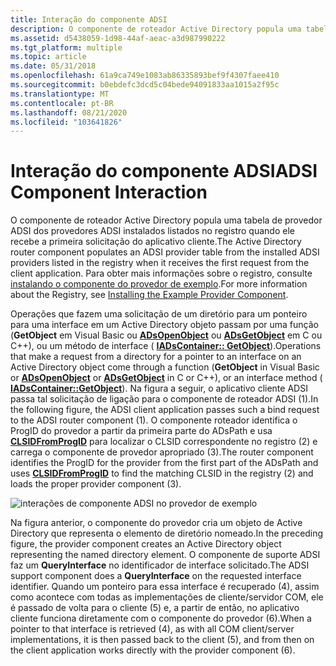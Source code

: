 ```yaml
---
title: Interação do componente ADSI
description: O componente de roteador Active Directory popula uma tabela de provedor ADSI dos provedores ADSI instalados listados no registro quando ele recebe a primeira solicitação do aplicativo cliente.
ms.assetid: d5438059-1d98-44af-aeac-a3d987990222
ms.tgt_platform: multiple
ms.topic: article
ms.date: 05/31/2018
ms.openlocfilehash: 61a9ca749e1083ab86335893bef9f4307faee410
ms.sourcegitcommit: b0ebdefc3dcd5c04bede94091833aa1015a2f95c
ms.translationtype: MT
ms.contentlocale: pt-BR
ms.lasthandoff: 08/21/2020
ms.locfileid: "103641826"
---
```

# <a name="adsi-component-interaction"></a><span data-ttu-id="5f503-103">Interação do componente ADSI</span><span class="sxs-lookup"><span data-stu-id="5f503-103">ADSI Component Interaction</span></span>

<span data-ttu-id="5f503-104">O componente de roteador Active Directory popula uma tabela de provedor ADSI dos provedores ADSI instalados listados no registro quando ele recebe a primeira solicitação do aplicativo cliente.</span><span class="sxs-lookup"><span data-stu-id="5f503-104">The Active Directory router component populates an ADSI provider table from the installed ADSI providers listed in the registry when it receives the first request from the client application.</span></span> <span data-ttu-id="5f503-105">Para obter mais informações sobre o registro, consulte [instalando o componente do provedor de exemplo](installing-the-example-provider-component.md).</span><span class="sxs-lookup"><span data-stu-id="5f503-105">For more information about the Registry, see [Installing the Example Provider Component](installing-the-example-provider-component.md).</span></span>

<span data-ttu-id="5f503-106">Operações que fazem uma solicitação de um diretório para um ponteiro para uma interface em um Active Directory objeto passam por uma função (**GetObject** em Visual Basic ou [**ADsOpenObject**](/windows/desktop/api/Adshlp/nf-adshlp-adsopenobject) ou [**ADsGetObject**](/windows/desktop/api/Adshlp/nf-adshlp-adsgetobject) em C ou C++), ou um método de interface ( [**IADsContainer:: GetObject**](/windows/desktop/api/Iads/nf-iads-iadscontainer-getobject)).</span><span class="sxs-lookup"><span data-stu-id="5f503-106">Operations that make a request from a directory for a pointer to an interface on an Active Directory object come through a function (**GetObject** in Visual Basic or [**ADsOpenObject**](/windows/desktop/api/Adshlp/nf-adshlp-adsopenobject) or [**ADsGetObject**](/windows/desktop/api/Adshlp/nf-adshlp-adsgetobject) in C or C++), or an interface method ( [**IADsContainer::GetObject**](/windows/desktop/api/Iads/nf-iads-iadscontainer-getobject)).</span></span> <span data-ttu-id="5f503-107">Na figura a seguir, o aplicativo cliente ADSI passa tal solicitação de ligação para o componente de roteador ADSI (1).</span><span class="sxs-lookup"><span data-stu-id="5f503-107">In the following figure, the ADSI client application passes such a bind request to the ADSI router component (1).</span></span> <span data-ttu-id="5f503-108">O componente roteador identifica o ProgID do provedor a partir da primeira parte do ADsPath e usa [**CLSIDFromProgID**](/windows/win32/api/combaseapi/nf-combaseapi-clsidfromprogid) para localizar o CLSID correspondente no registro (2) e carrega o componente de provedor apropriado (3).</span><span class="sxs-lookup"><span data-stu-id="5f503-108">The router component identifies the ProgID for the provider from the first part of the ADsPath and uses [**CLSIDFromProgID**](/windows/win32/api/combaseapi/nf-combaseapi-clsidfromprogid) to find the matching CLSID in the registry (2) and loads the proper provider component (3).</span></span>

![interações de componente ADSI no provedor de exemplo](images/dscspr.png)

<span data-ttu-id="5f503-110">Na figura anterior, o componente do provedor cria um objeto de Active Directory que representa o elemento de diretório nomeado.</span><span class="sxs-lookup"><span data-stu-id="5f503-110">In the preceding figure, the provider component creates an Active Directory object representing the named directory element.</span></span> <span data-ttu-id="5f503-111">O componente de suporte ADSI faz um **QueryInterface** no identificador de interface solicitado.</span><span class="sxs-lookup"><span data-stu-id="5f503-111">The ADSI support component does a **QueryInterface** on the requested interface identifier.</span></span> <span data-ttu-id="5f503-112">Quando um ponteiro para essa interface é recuperado (4), assim como acontece com todas as implementações de cliente/servidor COM, ele é passado de volta para o cliente (5) e, a partir de então, no aplicativo cliente funciona diretamente com o componente do provedor (6).</span><span class="sxs-lookup"><span data-stu-id="5f503-112">When a pointer to that interface is retrieved (4), as with all COM client/server implementations, it is then passed back to the client (5), and from then on the client application works directly with the provider component (6).</span></span>

 

 